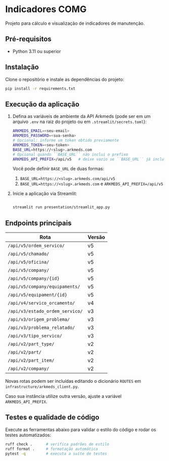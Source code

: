 # Indicadores COMG

Projeto para cálculo e visualização de indicadores de manutenção.

## Pré-requisitos

- Python 3.11 ou superior

## Instalação

Clone o repositório e instale as dependências do projeto:

```bash
pip install -r requirements.txt
```

## Execução da aplicação

1. Defina as variáveis de ambiente da API Arkmeds (pode ser em um arquivo `.env`
   na raiz do projeto ou em `.streamlit/secrets.toml`):

   ```bash
   ARKMEDS_EMAIL=<seu-email>
   ARKMEDS_PASSWORD=<sua-senha>
   # Opcional: informe um token obtido previamente
   ARKMEDS_TOKEN=<seu-token>
   BASE_URL=https://<slug>.arkmeds.com
   # Opcional quando ``BASE_URL`` não inclui o prefixo
   ARKMEDS_API_PREFIX=/api/v5   # deixe vazio se ``BASE_URL`` já inclui o prefixo
   ```

   Você pode definir ``BASE_URL`` de duas formas:

   1. ``BASE_URL=https://<slug>.arkmeds.com/api/v5``
   2. ``BASE_URL=https://<slug>.arkmeds.com`` e ``ARKMEDS_API_PREFIX=/api/v5``

2. Inicie a aplicação via Streamlit:

   ```bash

   streamlit run presentation/streamlit_app.py
   ```

## Endpoints principais

| Rota | Versão |
|------|--------|
| `/api/v5/ordem_servico/` | v5 |
| `/api/v5/chamado/` | v5 |
| `/api/v5/oficina/` | v5 |
| `/api/v5/company/` | v5 |
| `/api/v5/company/{id}` | v5 |
| `/api/v5/company/equipaments/` | v5 |
| `/api/v5/equipament/{id}` | v5 |
| `/api/v4/servico_orcamento/` | v4 |
| `/api/v3/estado_ordem_servico/` | v3 |
| `/api/v3/origem_problema/` | v3 |
| `/api/v3/problema_relatado/` | v3 |
| `/api/v3/tipo_servico/` | v3 |
| `/api/v2/part_type/` | v2 |
| `/api/v2/part/` | v2 |
| `/api/v2/part_item/` | v2 |
| `/api/v2/company/` | v2 |

Novas rotas podem ser incluídas editando o dicionário ``ROUTES`` em
`infrastructure/arkmeds_client.py`.

Caso sua instância utilize outra versão, ajuste a variável ``ARKMEDS_API_PREFIX``.

## Testes e qualidade de código

Execute as ferramentas abaixo para validar o estilo do código e rodar os testes
automatizados:

```bash
ruff check .      # verifica padrões de estilo
ruff format .     # formatação automática
pytest -q         # executa a suíte de testes
```
